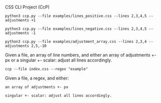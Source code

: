 CSS CLI Project (CcP)


```python3 ccp.py --file examples/lines_positive.css --lines 2,3,4,5 --adjustments +1```

```python3 ccp.py --file examples/lines_negative.css --lines 2,3,4,5 --adjustments -1```

```python3 ccp.py --file examples/adjustment_array.css --lines 2,3,4 --adjustments 2,5,-10```


Given a file, an array of line numbers, and either an array of adjustments +- px or a singular +- scalar: adjust all lines accordingly.


```ccp --file index.css --regex "example" ```



Given a file, a regex, and either:
    
    an array of adjustments +- px
    
    singular +- scalar: adjust all lines accordingly.
